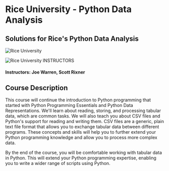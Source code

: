 # Rice University - Python Data Analysis
## Solutions for Rice's Python Data Analysis
![Rice University](https://i.imgur.com/mvKjQxs.png)

![Rice University](http://i.imgur.com/Qktqnu1.png) INSTRUCTORS
#### Instructors: Joe Warren, Scott Rixner

## Course Description

This course will continue the introduction to Python programming that started with Python Programming Essentials and Python Data Representations. We'll learn about reading, storing, and processing tabular data, which are common tasks. We will also teach you about CSV files and Python's support for reading and writing them. CSV files are a generic, plain text file format that allows you to exchange tabular data between different programs. These concepts and skills will help you to further extend your Python programming knowledge and allow you to process more complex data.

By the end of the course, you will be comfortable working with tabular data in Python. This will extend your Python programming expertise, enabling you to write a wider range of scripts using Python.
